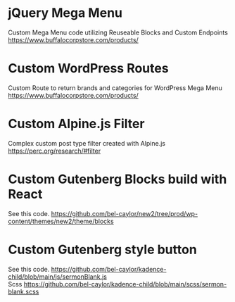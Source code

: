 # jQuery Mega Menu
Custom Mega Menu code utilizing Reuseable Blocks and Custom Endpoints<br>
https://www.buffalocorpstore.com/products/

# Custom WordPress Routes
Custom Route to return brands and categories for WordPress Mega Menu<br>
https://www.buffalocorpstore.com/products/

# Custom Alpine.js Filter
Complex custom post type filter created with Alpine.js
https://perc.org/research/#filter

# Custom Gutenberg Blocks build with React
See this code.  https://github.com/bel-caylor/new2/tree/prod/wp-content/themes/new2/theme/blocks

# Custom Gutenberg style button
See this code.  https://github.com/bel-caylor/kadence-child/blob/main/js/sermonBlank.js <br>
Scss https://github.com/bel-caylor/kadence-child/blob/main/scss/sermon-blank.scss
